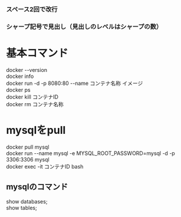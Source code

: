 ### スペース2回で改行
### シャープ記号で見出し（見出しのレベルはシャープの数）


# 基本コマンド
docker --version  
docker info  
docker run -d -p 8080:80 --name コンテナ名称 イメージ  
docker ps  
docker kill コンテナID  
docker rm コンテナ名称  

# mysqlをpull
docker pull mysql  
docker run --name mysql -e MYSQL_ROOT_PASSWORD=mysql -d -p 3306:3306 mysql  
docker exec -it コンテナID bash  
## mysqlのコマンド  
show databases;  
show tables;
